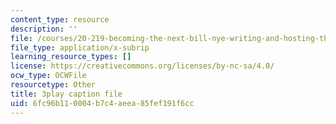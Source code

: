 ```yaml
---
content_type: resource
description: ''
file: /courses/20-219-becoming-the-next-bill-nye-writing-and-hosting-the-educational-show-january-iap-2015/6fc96b110004b7c4aeea85fef191f6cc_3ha4ROyWr9Q.srt
file_type: application/x-subrip
learning_resource_types: []
license: https://creativecommons.org/licenses/by-nc-sa/4.0/
ocw_type: OCWFile
resourcetype: Other
title: 3play caption file
uid: 6fc96b11-0004-b7c4-aeea-85fef191f6cc
---
```

